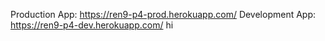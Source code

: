 Production App: https://ren9-p4-prod.herokuapp.com/
Development App: https://ren9-p4-dev.herokuapp.com/
hi